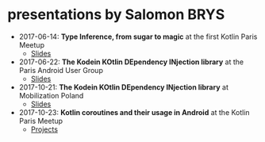 # presentations by Salomon BRYS

* 2017-06-14: **Type Inference, from sugar to magic** at the first Kotlin Paris Meetup
    - [Slides](https://salomonbrys.github.io/presentations/2017-06-14/2017-06-14.html)
* 2017-06-22: **The Kodein KOtlin DEpendency INjection library** at the Paris Android User Group
    - [Slides](https://salomonbrys.github.io/presentations/2017-06-22/2017-06-22.html)
* 2017-10-21: **The Kodein KOtlin DEpendency INjection library** at Mobilization Poland
    - [Slides](https://salomonbrys.github.io/presentations/2017-10-21/web/index.html)
* 2017-10-23: **Kotlin coroutines and their usage in Android** at the Kotlin Paris Meetup
    - [Projects](https://github.com/SalomonBrys/presentations/tree/gh-pages/2017-10-23)
